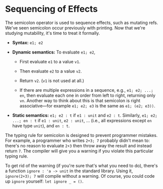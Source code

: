 # Sequencing of Effects

The semicolon operator is used to sequence effects, such as mutating
refs.  We've seen semicolon occur previously with printing.  Now that
we're studying mutability, it's time to treat it formally.

* **Syntax:** `e1; e2`

* **Dynamic semantics:** To evaluate `e1; e2`,

  - First evaluate `e1` to a value `v1`.  
  
  - Then evaluate `e2` to a value `v2`.
  
  - Return `v2`.  (`v1` is not used at all.)
  
  - If there are multiple expressions in a sequence, e.g., `e1; e2; ...; en`,
    then evaluate each one in order from left to right, returning only `vn`.
    Another way to think about this is that semicolon is right associative&mdash;for
    example `e1; e2; e3` is the same as `e1; (e2; e3))`.

* **Static semantics:**
  `e1; e2 : t` if `e1 : unit` and `e2 : t`.  Similarly, `e1; e2; ...; en : t` 
  if `e1 : unit`, `e2 : unit`, ... (i.e., all expressions except `en` have type `unit`), 
  and `en : t`.
  
The typing rule for semicolon is designed to prevent programmer mistakes.  For
example, a programmer who writes `2+3; 7` probably didn't mean to: there's
no reason to evaluate `2+3` then throw away the result and instead return `7`.
The compiler will give you a warning if you violate this particular typing rule.

To get rid of the warning (if you're sure that's what you need to do), 
there's a function `ignore : 'a -> unit` in the standard library. 
Using it, `ignore(2+3); 7` will compile without a warning.  Of course,
you could code up `ignore` yourself:  `let ignore _ = ()`.
